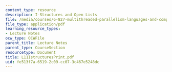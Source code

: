 ```yaml
---
content_type: resource
description: I-Structures and Open Lists
file: /media/courses/6-827-multithreaded-parallelism-languages-and-compilers-fall-2002/fe513f7a65192c09cc073c467e5248dc_L11IstructuresPrint.pdf
file_type: application/pdf
learning_resource_types:
- Lecture Notes
ocw_type: OCWFile
parent_title: Lecture Notes
parent_type: CourseSection
resourcetype: Document
title: L11IstructuresPrint.pdf
uid: fe513f7a-6519-2c09-cc07-3c467e5248dc
---
```

